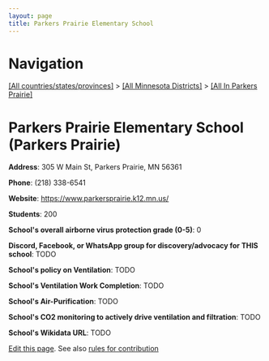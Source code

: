```yaml
---
layout: page
title: Parkers Prairie Elementary School
---
```

# Navigation

[[All countries/states/provinces]](../../..) > [[All Minnesota Districts]](../..) > [[All In Parkers Prairie]](..)

# Parkers Prairie Elementary School (Parkers Prairie)

**Address**: 305 W Main St, Parkers Prairie, MN 56361

**Phone**: (218) 338-6541

**Website**: <https://www.parkersprairie.k12.mn.us/>

**Students**: 200

**School's overall airborne virus protection grade (0-5)**: 0

**Discord, Facebook, or WhatsApp group for discovery/advocacy for THIS school**: TODO

**School's policy on Ventilation**: TODO

**School's Ventilation Work Completion**: TODO

**School's Air-Purification**: TODO

**School's CO2 monitoring to actively drive ventilation and filtration**: TODO

**School's Wikidata URL**: TODO


[Edit this page](https://github.com/ventilate-schools/MN/edit/main/./Parkers_Prairie/Parkers_Prairie_Elementary_School.md). See also [rules for contribution](../../../contribution-rules/)
